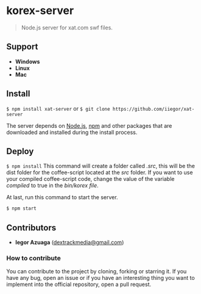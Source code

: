 # korex-server
> Node.js server for xat.com swf files.

## Support
* **Windows**
* **Linux**
* **Mac**

## Install
``$ npm install xat-server`` or `` $ git clone https://github.com/iiegor/xat-server ``

The server depends on [Node.js](http://nodejs.org/), [npm](http://npmjs.org/) and other packages that are downloaded and installed during the install process.

## Deploy
`` $ npm install ``
This command will create a folder called *.src*, this will be the dist folder for the coffee-script located at the *src* folder. If you want to use your compiled coffee-script code, change the value of the variable *compiled* to true in the *bin/korex file*.

At last, run this command to start the server.
```sh
$ npm start
```

## Contributors
* **Iegor Azuaga** (dextrackmedia@gmail.com)

### How to contribute
You can contribute to the project by cloning, forking or starring it. If you have any bug, open an issue or if you have an interesting thing you want to implement into the official repository, open a pull request.
